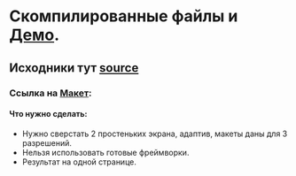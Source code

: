 # Скомпилированные файлы и [Демо](https://tiigrus.github.io/Light-company-test/). 
## Исходники тут [source](https://github.com/TIIGRUS/Light-company-test/tree/master)

### Ссылка на [Макет](https://www.figma.com/file/SRnMOjKIHy2LSh36b3K7c7/Test?node-id=0%3A1):

#### Что нужно сделать:

* Нужно сверстать 2 простеньких экрана, адаптив, макеты даны для 3 разрешений.
* Нельзя использовать готовые фреймворки.
* Результат на одной странице.